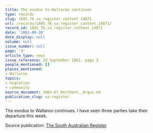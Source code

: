 ```yaml
---
title: The exodus to Wallaroo continues
type: records
slug: 1845_76_sa_register_content_14871
url: /records/1845_76_sa_register_content_14871/
record_id: 1845_76_sa_register_content_14871
date: '1861-09-20'
date_display: null
volume: null
issue_number: null
page: '3'
article_type: news
issue_reference: 20 September 1861, page 3
people_mentioned: []
places_mentioned:
- Wallaroo
topics:
- migration
- community
source_document: 1985-87_Northern__Argus.md
publication_slug: sa-register
---
```


The exodus to Wallaroo continues.  I have seen three parties take their departure this week.

Source publication: [The South Australian Register](/publications/sa-register/)
